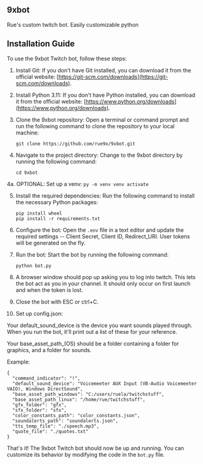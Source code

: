 ## 9xbot
Rue's custom twitch bot. Easily customizable python

## Installation Guide

To use the 9xbot Twitch bot, follow these steps:

1. Install Git: If you don't have Git installed, you can download it from the official website: [https://git-scm.com/downloads](https://git-scm.com/downloads).

2. Install Python 3.11: If you don't have Python installed, you can download it from the official website: [https://www.python.org/downloads](https://www.python.org/downloads).

3. Clone the 9xbot repository: Open a terminal or command prompt and run the following command to clone the repository to your local machine:
    ```
    git clone https://github.com/rue9x/9xbot.git
    ```

4. Navigate to the project directory: Change to the 9xbot directory by running the following command:
    ```
    cd 9xbot
    ```

4a. OPTIONAL: Set up a venv:
    ```
    py -m venv venv
    activate
    ```
    
5. Install the required dependencies: Run the following command to install the necessary Python packages:
    ```
    pip install wheel
    pip install -r requirements.txt
    ```

6. Configure the bot: Open the `.env` file in a text editor and update the required settings -- Client Secret, Client ID, Redirect_URI. User tokens will be generated on the fly.

7. Run the bot: Start the bot by running the following command:
    ```
    python bot.py
    ```

8. A browser window should pop up asking you to log into twitch. This lets the bot act as you in your channel. It should only occur on first launch and when the token is lost.

9. Close the bot with ESC or ctrl+C.

10. Set up config.json:

Your default_sound_device is the device you want sounds played through. When you run the bot, it'll print out a list of these for your reference.

Your base_asset_path_(OS) should be a folder containing a folder for graphics, and a folder for sounds. 

Example:
```
{
  "command_indicator": "!",
  "default_sound_device": "Voicemeeter AUX Input (VB-Audio Voicemeeter VAIO), Windows DirectSound",
  "base_asset_path_windows": "C:/users/ruela/twitchstuff",
  "base_asset_path_linux": "/home/rue/twitchstuff",
  "gfx_folder": "gfx",
  "sfx_folder": "sfx",
  "color_constants_path": "color_constants.json",
  "soundalerts_path": "soundalerts.json",
  "tts_temp_file": "./speech.mp3",
  "quote_file": "./quotes.txt"
}
```


That's it! The 9xbot Twitch bot should now be up and running. You can customize its behavior by modifying the code in the `bot.py` file.

